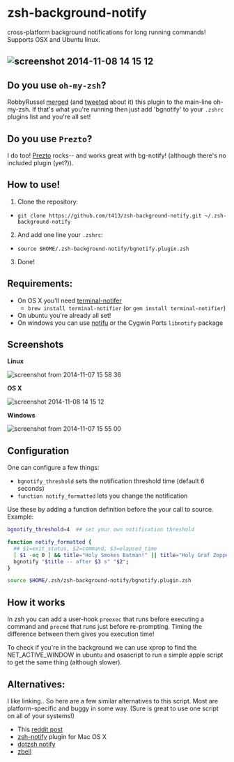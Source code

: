 # zsh-background-notify

cross-platform background notifications for long running commands! Supports OSX and Ubuntu linux.

![screenshot 2014-11-08 14 15 12](https://cloud.githubusercontent.com/assets/326829/4965780/19fa3eac-6795-11e4-8ed6-0355711123a9.png)
----------------------------------

## Do you use `oh-my-zsh`?

RobbyRussel [merged](https://github.com/robbyrussell/oh-my-zsh/pull/3301) (and [tweeted](https://twitter.com/ohmyzsh/status/569566134984265729) about it) this plugin to the main-line oh-my-zsh. If that's what you're running then just add 'bgnotify' to your `.zshrc` plugins list and you're all set!

## Do you use `Prezto`?

I do too! [Prezto](https://github.com/sorin-ionescu/prezto) rocks-- and works great with bg-notify! (although there's no included plugin (yet?)).

## How to use!

1. Clone the repository:
  * `git clone https://github.com/t413/zsh-background-notify.git ~/.zsh-background-notify`
2. And add one line your `.zshrc`:
  * `source $HOME/.zsh-background-notify/bgnotify.plugin.zsh`
3. Done!

## Requirements:

- On OS X you'll need [terminal-notifer](https://github.com/alloy/terminal-notifier)
  * `brew install terminal-notifier` (or `gem install terminal-notifier`)
- On ubuntu you're already all set!
- On windows you can use [notifu](http://www.paralint.com/projects/notifu/) or the Cygwin Ports `libnotify` package

## Screenshots

**Linux**

![screenshot from 2014-11-07 15 58 36](https://cloud.githubusercontent.com/assets/326829/4962187/256b465c-66da-11e4-927d-cc2fc105e31f.png)

**OS X**

![screenshot 2014-11-08 14 15 12](https://cloud.githubusercontent.com/assets/326829/4965780/19fa3eac-6795-11e4-8ed6-0355711123a9.png)

**Windows**

![screenshot from 2014-11-07 15 55 00](https://cloud.githubusercontent.com/assets/326829/4962159/a2625ca0-66d9-11e4-9e91-c5834913190e.png)


## Configuration

One can configure a few things:

- `bgnotify_threshold` sets the notification threshold time (default 6 seconds)
- `function notify_formatted` lets you change the notification

Use these by adding a function definition before the your call to source. Example:

~~~ sh
bgnotify_threshold=4  ## set your own notification threshold

function notify_formatted {
  ## $1=exit_status, $2=command, $3=elapsed_time
  [ $1 -eq 0 ] && title="Holy Smokes Batman!" || title="Holy Graf Zeppelin!"
  bgnotify "$title -- after $3 s" "$2";
}

source $HOME/.zsh/zsh-background-notify/bgnotify.plugin.zsh
~~~


## How it works

In zsh you can add a user-hook `preexec` that runs before executing a command and `precmd` that runs just before re-prompting. Timing the difference between them gives you execution time!

To check if you're in the background we can use xprop to find the NET_ACTIVE_WINDOW in ubuntu and osascript to run a simple apple script to get the same thing (although slower).


## Alternatives:

I like linking.. So here are a few similar alternatives to this script. Most are platform-specific and buggy in some way. (Sure is great to use one script on all of your systems!)

- This [reddit post](http://www.reddit.com/r/linux/comments/1pooe6/zsh_tip_notify_after_long_processes/)
- [zsh-notify](https://github.com/marzocchi/zsh-notify) plugin for Mac OS X
- [dotzsh notify](https://github.com/dotphiles/dotzsh/tree/master/modules/notify)
- [zbell](https://gist.github.com/jpouellet/5278239)
